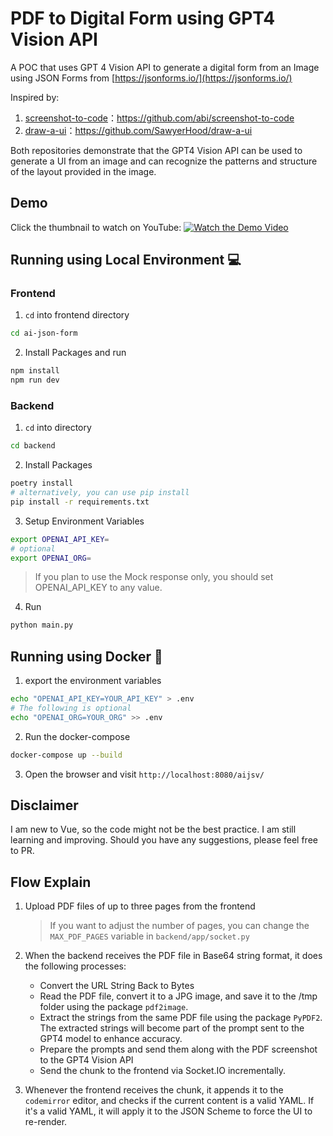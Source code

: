 # PDF to Digital Form using GPT4 Vision API

A POC that uses GPT 4 Vision API to generate a digital form from an Image using JSON Forms from [https://jsonforms.io/](https://jsonforms.io/)

Inspired by:

1. [screenshot-to-code](https://github.com/abi/screenshot-to-code)：https://github.com/abi/screenshot-to-code
2. [draw-a-ui](https://github.com/SawyerHood/draw-a-ui)：https://github.com/SawyerHood/draw-a-ui

Both repositories demonstrate that the GPT4 Vision API can be used to generate a UI from an image and can recognize the
patterns and structure of the layout provided in the image.

## Demo

Click the thumbnail to watch on YouTube:
[![Watch the Demo Video](https://img.youtube.com/vi/H_92KepVesE/maxresdefault.jpg)](https://youtu.be/H_92KepVesE)

## Running using Local Environment 💻

### Frontend

1. `cd` into frontend directory

```sh
cd ai-json-form
```

2. Install Packages and run

```sh
npm install
npm run dev
```

### Backend

1. `cd` into directory

```sh
cd backend
```

2. Install Packages

```sh
poetry install
# alternatively, you can use pip install
pip install -r requirements.txt
```

3. Setup Environment Variables

```sh
export OPENAI_API_KEY=
# optional
export OPENAI_ORG=
```

> If you plan to use the Mock response only, you should set OPENAI_API_KEY to any value.

4. Run

```sh
python main.py
```

## Running using Docker 🐳

1. export the environment variables

```sh
echo "OPENAI_API_KEY=YOUR_API_KEY" > .env
# The following is optional
echo "OPENAI_ORG=YOUR_ORG" >> .env
```

2. Run the docker-compose

```sh
docker-compose up --build
```

3. Open the browser and visit `http://localhost:8080/aijsv/`

## Disclaimer

I am new to Vue, so the code might not be the best practice. I am still learning and improving. Should you have any
suggestions, please feel free to PR.

## Flow Explain

1. Upload PDF files of up to three pages from the frontend

   > If you want to adjust the number of pages, you can change the `MAX_PDF_PAGES` variable in `backend/app/socket.py`

2. When the backend receives the PDF file in Base64 string format, it does the following processes:

    - Convert the URL String Back to Bytes
    - Read the PDF file, convert it to a JPG image, and save it to the /tmp folder using the package `pdf2image`.
    - Extract the strings from the same PDF file using the package `PyPDF2`. The extracted strings will become part of
      the prompt sent to the GPT4 model to enhance accuracy.
    - Prepare the prompts and send them along with the PDF screenshot to the GPT4 Vision API
    - Send the chunk to the frontend via Socket.IO incrementally.

3. Whenever the frontend receives the chunk, it appends it to the `codemirror` editor, and checks if the
   current content is a valid YAML. If it's a valid YAML, it will apply it to the JSON Scheme to force the UI to
   re-render.
